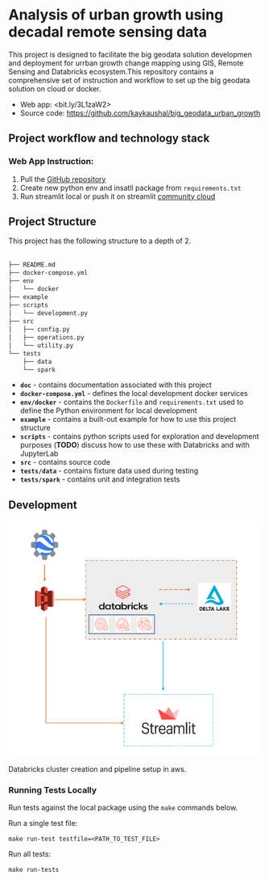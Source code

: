 # Analysis of urban growth using decadal remote sensing data

This project is designed to facilitate the big geodata solution developmen and deployment for urrban growth change mapping using GIS, Remote Sensing and Databricks ecosystem.This repository contains a comprehensive set of instruction and workflow to set up the big geodata solution on cloud or docker.

- Web app: <bit.ly/3L1zaW2>
- Source code: <https://github.com/kaykaushal/big_geodata_urban_growth>

## Project workflow and technology stack
### Web App Instruction:

1. Pull the [GitHub repository](https://github.com/kaykaushal/big_geodata_urban_growth)
2. Create new python env and insatll package from ```requirements.txt```
3. Run streamlit local or push it on streamlit [community cloud](https://streamlit.io/cloud)

## Project Structure

This project has the following structure to a depth of 2.

```

├── README.md
├── docker-compose.yml
├── env
│   └── docker
├── example
├── scripts
│   └── development.py
├── src
│   ├── config.py
│   ├── operations.py
│   └── utility.py
└── tests
    ├── data
    └── spark
```

- **`doc`** - contains documentation associated with this project
- **`docker-compose.yml`** - defines the local development docker services
- **`env/docker`** - contains the `Dockerfile` and `requirements.txt` used to define the Python environment for local development
- **`example`** - contains a built-out example for how to use this project structure
- **`scripts`** - contains python scripts used for exploration and development purposes (**TODO**) discuss how to use these with Databricks and with JupyterLab
- **`src`** - contains source code
- **`tests/data`** - contains fixture data used during testing
- **`tests/spark`** - contains unit and integration tests


## Development

![](https://github.com/kaykaushal/big_geodata_urban_growth/blob/439e59efd9e20028f4e731c347334d72b80ae7d9/Picture%201.png)

Databricks cluster creation and pipeline setup in aws.

### Running Tests Locally

Run tests against the local package using the `make` commands below.

Run a single test file:

```
make run-test testfile=<PATH_TO_TEST_FILE>
```

Run all tests:

```
make run-tests
```
